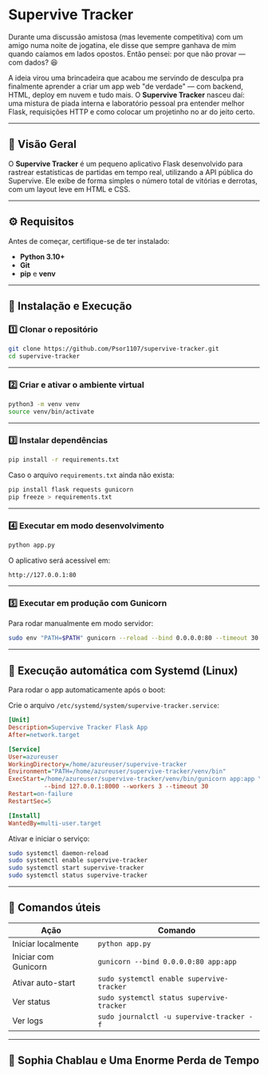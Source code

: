 # Supervive Tracker

Durante uma discussão amistosa (mas levemente competitiva) com um amigo numa noite de jogatina, ele disse que sempre ganhava de mim quando caíamos em lados opostos.
Então pensei: por que não provar — com dados? 😆

A ideia virou uma brincadeira que acabou me servindo de desculpa pra finalmente aprender a criar um app web "de verdade" — com backend, HTML, deploy em nuvem e tudo mais.
O **Supervive Tracker** nasceu daí: uma mistura de piada interna e laboratório pessoal pra entender melhor Flask, requisições HTTP e como colocar um projetinho no ar do jeito certo.

---

## 🧭 Visão Geral

O **Supervive Tracker** é um pequeno aplicativo Flask desenvolvido para rastrear estatísticas de partidas em tempo real, utilizando a API pública do Supervive.
Ele exibe de forma simples o número total de vitórias e derrotas, com um layout leve em HTML e CSS.

---

## ⚙️ Requisitos

Antes de começar, certifique-se de ter instalado:

* **Python 3.10+**
* **Git**
* **pip** e **venv**

---

## 🚀 Instalação e Execução

### 1️⃣ Clonar o repositório

```bash
git clone https://github.com/Psor1107/supervive-tracker.git
cd supervive-tracker
```

---

### 2️⃣ Criar e ativar o ambiente virtual

```bash
python3 -m venv venv
source venv/bin/activate
```

---

### 3️⃣ Instalar dependências

```bash
pip install -r requirements.txt
```

Caso o arquivo `requirements.txt` ainda não exista:

```bash
pip install flask requests gunicorn
pip freeze > requirements.txt
```

---

### 4️⃣ Executar em modo desenvolvimento

```bash
python app.py
```

O aplicativo será acessível em:

```
http://127.0.0.1:80
```

---

### 5️⃣ Executar em produção com Gunicorn

Para rodar manualmente em modo servidor:

```bash
sudo env "PATH=$PATH" gunicorn --reload --bind 0.0.0.0:80 --timeout 30 app:app
```

---

## 🧱 Execução automática com Systemd (Linux)

Para rodar o app automaticamente após o boot:

Crie o arquivo `/etc/systemd/system/supervive-tracker.service`:

```ini
[Unit]
Description=Supervive Tracker Flask App
After=network.target

[Service]
User=azureuser
WorkingDirectory=/home/azureuser/supervive-tracker
Environment="PATH=/home/azureuser/supervive-tracker/venv/bin"
ExecStart=/home/azureuser/supervive-tracker/venv/bin/gunicorn app:app \
          --bind 127.0.0.1:8000 --workers 3 --timeout 30
Restart=on-failure
RestartSec=5

[Install]
WantedBy=multi-user.target
```

Ativar e iniciar o serviço:

```bash
sudo systemctl daemon-reload
sudo systemctl enable supervive-tracker
sudo systemctl start supervive-tracker
sudo systemctl status supervive-tracker
```

---

## 🧠 Comandos úteis

| Ação                 | Comando                                   |
| -------------------- | ----------------------------------------- |
| Iniciar localmente   | `python app.py`                           |
| Iniciar com Gunicorn | `gunicorn --bind 0.0.0.0:80 app:app`      |
| Ativar auto-start    | `sudo systemctl enable supervive-tracker` |
| Ver status           | `sudo systemctl status supervive-tracker` |
| Ver logs             | `sudo journalctl -u supervive-tracker -f` |

---

## 🌿 Sophia Chablau e Uma Enorme Perda de Tempo